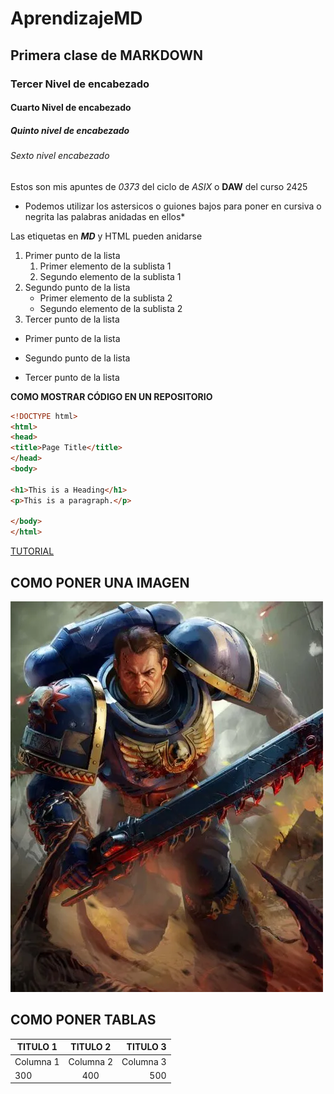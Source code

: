 # AprendizajeMD
## Primera clase de MARKDOWN
### Tercer Nivel de encabezado
#### Cuarto Nivel de encabezado
##### Quinto nivel de encabezado
###### Sexto nivel encabezado

Estos son mis apuntes de *0373* del ciclo de _ASIX_ o __DAW__ del curso 2425
* Podemos utilizar los astersicos o guiones bajos para poner en cursiva o negrita las palabras anidadas en ellos*

Las etiquetas en **_MD_** y HTML pueden anidarse

1. Primer punto de la lista
    1. Primer elemento de la sublista 1
    2. Segundo elemento de la sublista 1
2. Segundo punto de la lista
    * Primer elemento de la sublista 2
    * Segundo elemento de la sublista 2
3. Tercer punto de la lista

* Primer punto de la lista
- Segundo punto de la lista
+ Tercer punto de la lista

**COMO MOSTRAR CÓDIGO EN UN REPOSITORIO**
```HTML
<!DOCTYPE html>
<html>
<head>
<title>Page Title</title>
</head>
<body>

<h1>This is a Heading</h1>
<p>This is a paragraph.</p>

</body>
</html>
```

[TUTORIAL](https://www.w3schools.com/html/default.asp "Más Info")

## COMO PONER UNA IMAGEN

![FOTO PRUEBA](GODTITUS.png "Clicka suculento")

## COMO PONER TABLAS

| TITULO 1 | TITULO 2 | TITULO 3|
|----------|:----------:|----------------:|
|Columna 1 | Columna 2 | Columna 3 |
|300 | 400 | 500 |
